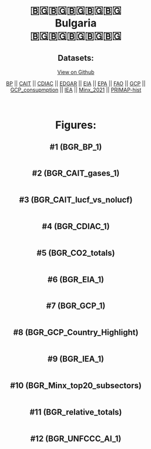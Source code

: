 
<center>
<h1 align="center">
🇧🇬🇧🇬🇧🇬🇧🇬🇧🇬
<br>
Bulgaria
<br>
🇧🇬🇧🇬🇧🇬🇧🇬🇧🇬
</h1>
<h2>Datasets:</h2>
<p><a href="https://github.com/dquintani/GreenhouseData/tree/master/country_data/BGR_Bulgaria/data">View on Github</a>
<br></p><p><a href="data/BGR_BP.csv">BP</a> || <a href="data/BGR_CAIT.csv">CAIT</a> || <a href="data/BGR_CDIAC.csv">CDIAC</a> || <a href="data/BGR_EDGAR.csv">EDGAR</a> || <a href="data/BGR_EIA.csv">EIA</a> || <a href="data/BGR_EPA.csv">EPA</a> || <a href="data/BGR_FAO.csv">FAO</a> || <a href="data/BGR_GCP.csv">GCP</a> || <a href="data/BGR_GCP_consupmption.csv">GCP_consupmption</a> || <a href="data/BGR_IEA.csv">IEA</a> || <a href="data/BGR_Minx_2021.csv">Minx_2021</a> || <a href="data/BGR_PRIMAP-hist.csv">PRIMAP-hist</a></p><p><br></p>
<h1>Figures:</h1><h2>#1 (BGR_BP_1)</h2>
<p><img alt="" src="figures/BGR_BP_1.png" /></p><h2>#2 (BGR_CAIT_gases_1)</h2>
<p><img alt="" src="figures/BGR_CAIT_gases_1.png" /></p><h2>#3 (BGR_CAIT_lucf_vs_nolucf)</h2>
<p><img alt="" src="figures/BGR_CAIT_lucf_vs_nolucf.png" /></p><h2>#4 (BGR_CDIAC_1)</h2>
<p><img alt="" src="figures/BGR_CDIAC_1.png" /></p><h2>#5 (BGR_CO2_totals)</h2>
<p><img alt="" src="figures/BGR_CO2_totals.png" /></p><h2>#6 (BGR_EIA_1)</h2>
<p><img alt="" src="figures/BGR_EIA_1.png" /></p><h2>#7 (BGR_GCP_1)</h2>
<p><img alt="" src="figures/BGR_GCP_1.png" /></p><h2>#8 (BGR_GCP_Country_Highlight)</h2>
<p><img alt="" src="figures/BGR_GCP_Country_Highlight.png" /></p><h2>#9 (BGR_IEA_1)</h2>
<p><img alt="" src="figures/BGR_IEA_1.png" /></p><h2>#10 (BGR_Minx_top20_subsectors)</h2>
<p><img alt="" src="figures/BGR_Minx_top20_subsectors.png" /></p><h2>#11 (BGR_relative_totals)</h2>
<p><img alt="" src="figures/BGR_relative_totals.png" /></p><h2>#12 (BGR_UNFCCC_AI_1)</h2>
<p><img alt="" src="figures/BGR_UNFCCC_AI_1.png" /></p>